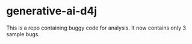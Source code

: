 
# generative-ai-d4j

This is a repo containing buggy code for analysis.
It now contains only 3 sample bugs.
